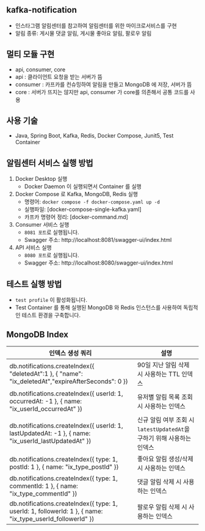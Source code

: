 ## kafka-notification
- 인스타그램 알림센터를 참고하여 알림센터를 위한 마이크로서비스를 구현
- 알림 종류: 게시물 댓글 알림, 게시물 좋아요 알림, 팔로우 알림 

## 멀티 모듈 구현
  - api, consumer, core
  - api : 클라이언트 요청을 받는 서버가 뜸
  - consumer : 카프카를 컨슈밍하여 알림을 만들고 MongoDB 에 저장, 서버가 뜸
  - core : 서버가 뜨지는 않지만 api, consumer 가 core를 의존해서 공통 코드를 사용

## 사용 기술
- Java, Spring Boot, Kafka, Redis, Docker Compose, Junit5, Test Container

## 알림센터 서비스 실행 방법
1. Docker Desktop 실행
   - Docker Daemon 이 실행되면서 Container 를 실행
2. Docker Compose 로 Kafka, MongoDB, Redis 실행
   - 명령어: `docker compose -f docker-compose.yaml up -d`
   - 실행파일: [docker-compose-single-kafka.yaml]
   - 카프카 명령어 정리: [docker-command.md]
3. Consumer 서비스 실행
   - `8081 포트`로 실행됩니다.
   - Swagger 주소: http://localhost:8081/swagger-ui/index.html
4. API 서비스 실행
   - `8080 포트`로 실행됩니다.
   - Swagger 주소: http://localhost:8080/swagger-ui/index.html

## 테스트 실행 방법
- `test profile` 이 활성화됩니다.
- Test Container 를 통해 실행된 MongoDB 와 Redis 인스턴스를 사용하여 독립적인 테스트 환경을 구축합니다.

## MongoDB Index
| 인덱스 생성 쿼리                                                                                               | 설명                                                      |
|------------------------------------------------------------------------------------------------------------|-----------------------------------------------------------|
| db.notifications.createIndex({ "deletedAt":1 }, { "name": "ix_deletedAt","expireAfterSeconds": 0 })        | 90일 지난 알림 삭제 시 사용하는 TTL 인덱스                         |
| db.notifications.createIndex({ userId: 1, occurredAt: -1 }, { name: "ix_userId_occurredAt" })              | 유저별 알림 목록 조회 시 사용하는 인덱스                            |
| db.notifications.createIndex({ userId: 1, lastUpdatedAt: -1 }, { name: "ix_userId_lastUpdatedAt" })        | 신규 알림 여부 조회 시 `latestUpdatedAt`을 구하기 위해 사용하는 인덱스 |
| db.notifications.createIndex({ type: 1, postId: 1 }, { name: "ix_type_postId" })                           | 좋아요 알림 생성/삭제 시 사용하는 인덱스                            |
| db.notifications.createIndex({ type: 1, commentId: 1 }, { name: "ix_type_commentId" })                     | 댓글 알림 삭제 시 사용하는 인덱스                                  |
| db.notifications.createIndex({ type: 1, userId: 1, followerId: 1 }, { name: "ix_type_userId_followerId" }) | 팔로우 알림 삭제 시 사용하는 인덱스                               |
